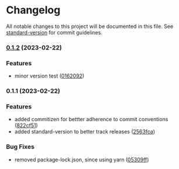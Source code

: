 # Changelog

All notable changes to this project will be documented in this file. See [standard-version](https://github.com/conventional-changelog/standard-version) for commit guidelines.

### [0.1.2](https://github.com/thankyouthatscool/transmission-rpc/compare/v0.1.1...v0.1.2) (2023-02-22)


### Features

* minor version test ([0162092](https://github.com/thankyouthatscool/transmission-rpc/commit/0162092e41152d47c4241c1c589b2dd925827af4))

### 0.1.1 (2023-02-22)


### Features

* added commitizen for bettter adherence to commit conventions ([822cf51](https://github.com/thankyouthatscool/transmission-rpc/commit/822cf51ee75e53cba4330897217ab87311f4355e))
* added standard-version to better track releases ([2563fca](https://github.com/thankyouthatscool/transmission-rpc/commit/2563fca547ca96efe6810dbee23816c7ca5343df))


### Bug Fixes

* removed package-lock.json, since using yarn ([05309ff](https://github.com/thankyouthatscool/transmission-rpc/commit/05309ffc52bf4eb5f4bdc122c1300e84281c8ebe))
